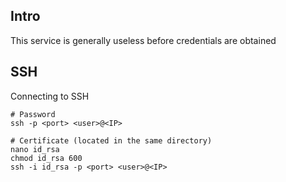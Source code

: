 
## Intro
This service is generally useless before credentials are obtained

## SSH
Connecting to SSH
```
# Password
ssh -p <port> <user>@<IP>

# Certificate (located in the same directory)
nano id_rsa
chmod id_rsa 600
ssh -i id_rsa -p <port> <user>@<IP>
```
